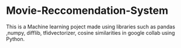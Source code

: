 # Movie-Reccomendation-System
This is a Machine learning poject made using libraries such as pandas ,numpy, difflib, tfidvectorizer, cosine similarities in google collab using Python.
